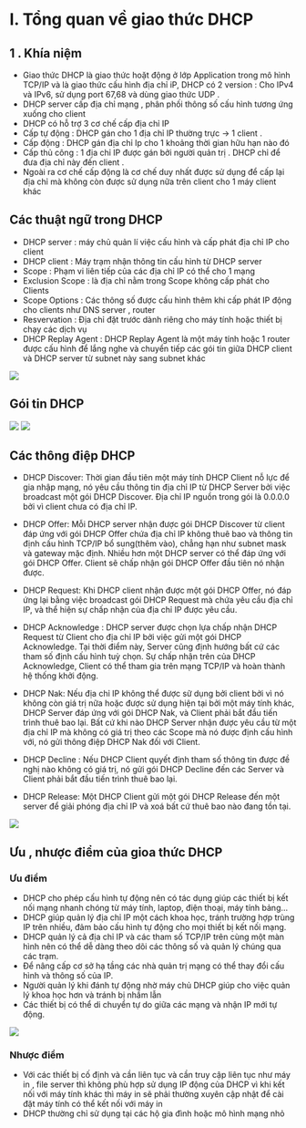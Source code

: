 # I. Tổng quan về giao thức DHCP 
## 1 . Khía niệm 
- Giao thức DHCP là giao thức hoặt động ở lớp Application trong mô hình TCP/IP và là giao thức cấu hình địa chỉ iP, DHCP có 2 version : Cho IPv4 và IPv6, sử dụng port 67,68 và dùng giao thức UDP . 
- DHCP server cấp địa chỉ mạng , phân phối thông số cấu hình tương ứng xuống cho client 
- DHCP có hỗ trợ 3 cơ chế cấp địa chỉ IP 
 - Cấp tự động : DHCP gán cho 1 địa chỉ IP thường trực -> 1 client .
 - Cấp động : DHCP gán địa chỉ Ip cho 1 khoảng thời gian hữu hạn nào đó 
 - Cấp thủ công : 1 địa chỉ IP được gán bởi người quản trị . DHCP chỉ để đưa địa chỉ này đến client . 
- Ngoài ra cơ chế cấp động là cơ chế duy nhất được sử dụng để cấp lại địa chỉ mà không còn được sử dụng nữa trên client cho 1 máy client khác 
## Các thuật ngữ trong DHCP 
- DHCP server : máy chủ quản lí việc cấu hình và cấp phát địa chỉ IP cho client 
- DHCP client : Máy trạm nhận thông tin cấu hình từ DHCP server 
- Scope : Phạm vi liên tiếp của các địa chỉ IP có thể cho 1 mạng 
- Exclusion Scope : là địa chỉ nằm trong Scope không cấp phát cho Clients
- Scope Options : Các thông số được cấu hình thêm khi cấp phát IP động cho clients như DNS server , router 
- Resvervation : Địa chỉ đặt trước dành riêng cho máy tính hoặc thiết bị chạy các dịch vụ 
- DHCP Replay Agent :  DHCP Replay Agent là một máy tính hoặc 1 router được cấu hình để lắng nghe và chuyển tiếp các gói tin giữa DHCP client và DHCP server từ subnet này sang subnet khác 

<img src="/Tìm hiểu về các giao thức HTTP, DNS , FTP, SSh,DHCP,ARP,SNMP,SMTP/Giao thức DHCP/image/1.png">

## Gói tin DHCP 

<img src="/Tìm hiểu về các giao thức HTTP, DNS , FTP, SSh,DHCP,ARP,SNMP,SMTP/Giao thức DHCP/image/2.png">

<img src="/Tìm hiểu về các giao thức HTTP, DNS , FTP, SSh,DHCP,ARP,SNMP,SMTP/Giao thức DHCP/image/3.png">


## Các thông điệp DHCP 
- DHCP Discover: Thời gian đầu tiên một máy tính DHCP Client nỗ lực để gia nhập mạng, nó yêu cầu thông tin địa chỉ IP từ DHCP Server bởi việc broadcast một gói DHCP Discover. Địa chỉ IP nguồn trong gói là 0.0.0.0 bởi vì client chưa có địa chỉ IP.

- DHCP Offer: Mỗi DHCP server nhận được gói DHCP Discover từ client đáp ứng với gói DHCP Offer chứa địa chỉ IP không thuê bao và thông tin định cấu hình TCP/IP bổ sung(thêm vào), chẳng hạn như subnet mask và gateway mặc định. Nhiều hơn một DHCP server có thể đáp ứng với gói DHCP Offer. Client sẽ chấp nhận gói DHCP Offer đầu tiên nó nhận được.

- DHCP Request: Khi DHCP client nhận được một gói DHCP Offer, nó đáp ứng lại bằng việc broadcast gói DHCP Request mà chứa yêu cầu địa chỉ IP, và thể hiện sự chấp nhận của địa chỉ IP được yêu cầu.

- DHCP Acknowledge : DHCP server được chọn lựa chấp nhận DHCP Request từ Client cho địa chỉ IP bởi việc gửi một gói DHCP Acknowledge. Tại thời điểm này, Server cũng định hướng bất cứ các tham số định cấu hình tuỳ chọn. Sự chấp nhận trên của DHCP Acknowledge, Client có thể tham gia trên mạng TCP/IP và hoàn thành hệ thống khởi động.

- DHCP Nak: Nếu địa chỉ IP không thể được sữ dụng bởi client bởi vì nó không còn giá trị nữa hoặc được sử dụng hiện tại bởi một máy tính khác, DHCP Server đáp ứng với gói DHCP Nak, và Client phải bắt đầu tiến trình thuê bao lại. Bất cứ khi nào DHCP Server nhận được yêu cầu từ một địa chỉ IP mà không có giá trị theo các Scope mà nó được định cấu hình với, nó gửi thông điệp DHCP Nak đối với Client.

- DHCP Decline : Nếu DHCP Client quyết định tham số thông tin được đề nghị nào không có giá trị, nó gửi gói DHCP Decline đến các Server và Client phải bắt đầu tiến trình thuê bao lại.

- DHCP Release: Một DHCP Client gửi một gói DHCP Release đến một server để giải phóng địa chỉ IP và xoá bất cứ thuê bao nào đang tồn tại.

<img src="/Tìm hiểu về các giao thức HTTP, DNS , FTP, SSh,DHCP,ARP,SNMP,SMTP/Giao thức DHCP/image/4.png">

## Ưu , nhược điểm của gioa thức DHCP 
### Ưu điểm 
- DHCP cho phép cấu hình tự động nên có tác dụng giúp các thiết bị kết nối mạng nhanh chóng từ máy tính, laptop, điện thoại, máy tính bảng…
- DHCP giúp quản lý địa chỉ IP một cách khoa học, tránh trường hợp trùng IP trên nhiều, đảm bảo cấu hình tự động cho mọi thiết bị kết nối mạng.
- DHCP quản lý cả địa chỉ IP và các tham số TCP/IP trên cùng một màn hình nên có thể dễ dàng theo dõi các thông số và quản lý chúng qua các trạm.
- Để nâng cấp cơ sở hạ tầng các nhà quản trị mạng có thể thay đổi cấu hình và thông số của IP.
- Người quản lý khi đánh tự động nhờ máy chủ DHCP giúp cho việc quản lý khoa học hơn và tránh bị nhầm lẫn
- Các thiết bị có thể di chuyển tự do giữa các mạng và nhận IP mới tự động.

<img src="/Tìm hiểu về các giao thức HTTP, DNS , FTP, SSh,DHCP,ARP,SNMP,SMTP/Giao thức DHCP/image/6.png">

### Nhược điểm 
- Với các thiết bị cố định và cần liên tục và cần truy cập liên tục như máy in , file server thì không phù hợp sử dụng IP động của DHCP vì khi kết nối với máy tính khác thì máy in sẽ phải thường xuyên cập nhật để cài đặt máy tính có thể kết nối với máy in 
- DHCP thường chỉ sử dụng tại các hộ gia đình hoặc mô hình mạng nhỏ 
